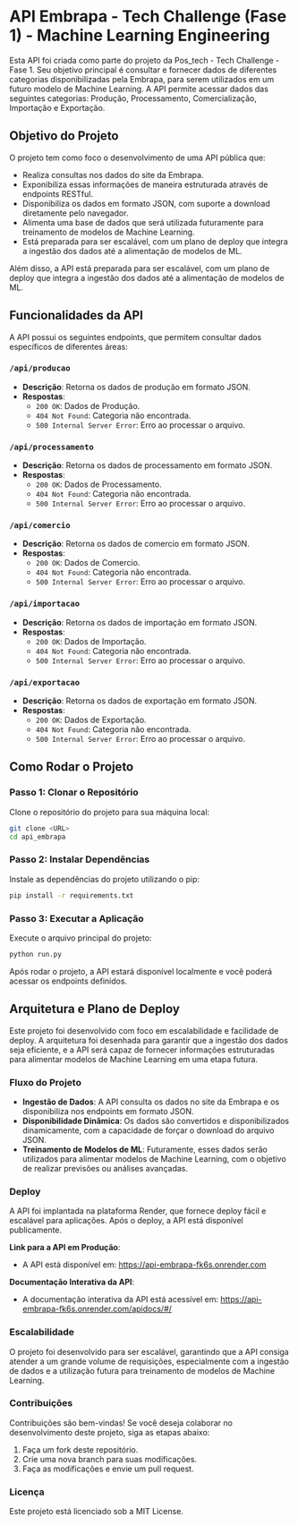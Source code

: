 # API Embrapa - Tech Challenge (Fase 1) - Machine Learning Engineering

Esta API foi criada como parte do projeto da Pos_tech - Tech Challenge - Fase 1. Seu objetivo principal é consultar e fornecer dados de diferentes categorias disponibilizadas pela Embrapa, para serem utilizados em um futuro modelo de Machine Learning. A API permite acessar dados das seguintes categorias: Produção, Processamento, Comercialização, Importação e Exportação.

## Objetivo do Projeto

O projeto tem como foco o desenvolvimento de uma API pública que:
- Realiza consultas nos dados do site da Embrapa.
- Exponibiliza essas informações de maneira estruturada através de endpoints RESTful.
- Disponibiliza os dados em formato JSON, com suporte a download diretamente pelo navegador.
- Alimenta uma base de dados que será utilizada futuramente para treinamento de modelos de Machine Learning.
- Está preparada para ser escalável, com um plano de deploy que integra a ingestão dos dados até a alimentação de modelos de ML.

Além disso, a API está preparada para ser escalável, com um plano de deploy que integra a ingestão dos dados até a alimentação de modelos de ML.

## Funcionalidades da API

A API possui os seguintes endpoints, que permitem consultar dados específicos de diferentes áreas:

### `/api/producao`
- **Descrição**: Retorna os dados de produção em formato JSON.
- **Respostas**:
  - `200 OK`: Dados de Produção.
  - `404 Not Found`: Categoria não encontrada.
  - `500 Internal Server Error`: Erro ao processar o arquivo.

### `/api/processamento`
- **Descrição**: Retorna os dados de processamento em formato JSON.
- **Respostas**:
  - `200 OK`: Dados de Processamento.
  - `404 Not Found`: Categoria não encontrada.
  - `500 Internal Server Error`: Erro ao processar o arquivo.

### `/api/comercio`
- **Descrição**: Retorna os dados de comercio em formato JSON.
- **Respostas**:
  - `200 OK`: Dados de Comercio.
  - `404 Not Found`: Categoria não encontrada.
  - `500 Internal Server Error`: Erro ao processar o arquivo.

### `/api/importacao`
- **Descrição**: Retorna os dados de importação em formato JSON.
- **Respostas**:
  - `200 OK`: Dados de Importação.
  - `404 Not Found`: Categoria não encontrada.
  - `500 Internal Server Error`: Erro ao processar o arquivo.

### `/api/exportacao`
- **Descrição**: Retorna os dados de exportação em formato JSON.
- **Respostas**:
  - `200 OK`: Dados de Exportação.
  - `404 Not Found`: Categoria não encontrada.
  - `500 Internal Server Error`: Erro ao processar o arquivo.

## Como Rodar o Projeto

### Passo 1: Clonar o Repositório
Clone o repositório do projeto para sua máquina local:

```bash
git clone <URL>
cd api_embrapa
```

### Passo 2: Instalar Dependências
Instale as dependências do projeto utilizando o pip:

```bash
pip install -r requirements.txt
```

### Passo 3: Executar a Aplicação
Execute o arquivo principal do projeto:

```bash
python run.py
```

Após rodar o projeto, a API estará disponível localmente e você poderá acessar os endpoints definidos.

## Arquitetura e Plano de Deploy

Este projeto foi desenvolvido com foco em escalabilidade e facilidade de deploy. A arquitetura foi desenhada para garantir que a ingestão dos dados seja eficiente, e a API será capaz de fornecer informações estruturadas para alimentar modelos de Machine Learning em uma etapa futura.

### Fluxo do Projeto

- **Ingestão de Dados**: A API consulta os dados no site da Embrapa e os disponibiliza nos endpoints em formato JSON.
- **Disponibilidade Dinâmica**: Os dados são convertidos e disponibilizados dinamicamente, com a capacidade de forçar o download do arquivo JSON.
- **Treinamento de Modelos de ML**: Futuramente, esses dados serão utilizados para alimentar modelos de Machine Learning, com o objetivo de realizar previsões ou análises avançadas.

### Deploy

A API foi implantada na plataforma Render, que fornece deploy fácil e escalável para aplicações. Após o deploy, a API está disponível publicamente.

**Link para a API em Produção**:
- A API está disponível em: https://api-embrapa-fk6s.onrender.com

**Documentação Interativa da API**:
- A documentação interativa da API está acessível em: https://api-embrapa-fk6s.onrender.com/apidocs/#/

### Escalabilidade

O projeto foi desenvolvido para ser escalável, garantindo que a API consiga atender a um grande volume de requisições, especialmente com a ingestão de dados e a utilização futura para treinamento de modelos de Machine Learning.

### Contribuições

Contribuições são bem-vindas! Se você deseja colaborar no desenvolvimento deste projeto, siga as etapas abaixo:

1. Faça um fork deste repositório.
2. Crie uma nova branch para suas modificações.
3. Faça as modificações e envie um pull request.

### Licença

Este projeto está licenciado sob a MIT License.